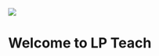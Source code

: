 <img src="https://github.com/LP-Teach/files/blob/5c1fed773d6ac9cb9e627a2afd4ad65bd25f0359/banner/LP-Teach-TY-Banner.png" align=center>

<h1>Welcome to LP Teach</h1>
